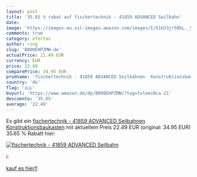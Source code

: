 ```yaml
---
layout: post
title: '35.65 % rabat auf fischertechnik - 41859 ADVANCED Seilbahn'
date: 
image: 'https://images-eu.ssl-images-amazon.com/images/I/51HJ3jr50bL._SL200_.jpg'
comments: true
category: ofertas
author: ring
slug: 'B000EHPZMW-de'
actualPrice: 22.49 EUR
currency: EUR
price: 22.49
comparePrice: 34.95 EUR
prodname: 'fischertechnik - 41859 ADVANCED Seilbahnen  Konstruktionsbaukasten'
country: 'de'
flag: '🇩🇪'
buyurl: 'https://www.amazon.de/dp/B000EHPZMW/?tag=tolees0ca-21'
descuento: '35.65'
average: '22.49'
---
```


Es gibt ein [fischertechnik - 41859 ADVANCED Seilbahnen  Konstruktionsbaukasten](https://www.amazon.de/dp/B000EHPZMW/?tag=tolees0ca-21) mit aktuellem Preis 22.49 EUR (original: 34.95 EUR) 35.65 % Rabatt hier:

[![fischertechnik - 41859 ADVANCED Seilbahn](https://images-eu.ssl-images-amazon.com/images/I/51HJ3jr50bL._SL200_.jpg)](https://www.amazon.de/dp/B000EHPZMW/?tag=tolees0ca-21)

ℹ️:


[kauf es hier!!](https://www.amazon.de/dp/B000EHPZMW/?tag=tolees0ca-21)

